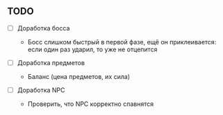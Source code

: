 ## TODO

- [ ] Доработка босса
    * Босс слишком быстрый в первой фазе, ещё он приклеивается:
      если один раз ударил, то уже не отцепится

- [ ] Доработка предметов
    * Баланс (цена предметов, их сила)

- [ ] Доработка NPC
    * Проверить, что NPC корректно спавнятся
